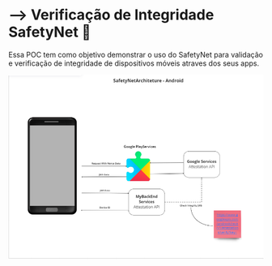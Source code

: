 -->
Verificação de Integridade SafetyNet :iphone: 
====
<p> 
    Essa POC tem como objetivo demonstrar o uso do SafetyNet para validação e verificação de integridade de dispositivos móveis atraves dos seus apps.
</p>


![Screenshot](safetynet_architeture.png 'Flow')
